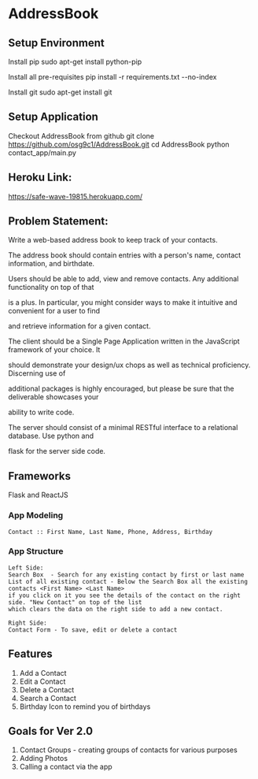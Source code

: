 # AddressBook

## Setup Environment

Install pip
sudo apt-get install python-pip

Install all pre-requisites
pip install -r requirements.txt --no-index

Install git
sudo apt-get install git

## Setup Application

Checkout AddressBook from github
git clone https://github.com/osg9c1/AddressBook.git
cd AddressBook
python contact_app/main.py

## Heroku Link:
https://safe-wave-19815.herokuapp.com/

## Problem Statement:
Write a web-based address book to keep track of your contacts.

The address book should contain entries with a person's name, contact information, and birthdate.

Users should be able to add, view and remove contacts. Any additional functionality on top of that

is a plus. In particular, you might consider ways to make it intuitive and convenient for a user to find

and retrieve information for a given contact.

The client should be a Single Page Application written in the JavaScript framework of your choice. It

should demonstrate your design/ux chops as well as technical proficiency. Discerning use of

additional packages is highly encouraged, but please be sure that the deliverable showcases your

ability to write code.

The server should consist of a minimal RESTful interface to a relational database. Use python and

flask for the server side code.


## Frameworks
Flask and ReactJS
### App Modeling
    Contact :: First Name, Last Name, Phone, Address, Birthday

### App Structure
    Left Side:
    Search Box  - Search for any existing contact by first or last name
    List of all existing contact - Below the Search Box all the existing contacts <First Name> <Last Name>
    if you click on it you see the details of the contact on the right side. "New Contact" on top of the list
    which clears the data on the right side to add a new contact.
    
    Right Side:
    Contact Form - To save, edit or delete a contact

## Features 
1. Add a Contact
2. Edit a Contact
3. Delete a Contact
4. Search a Contact
4. Birthday Icon to remind you of birthdays

## Goals for Ver 2.0
1. Contact Groups -  creating groups of contacts for various purposes
2. Adding Photos 
3. Calling a contact via the app
